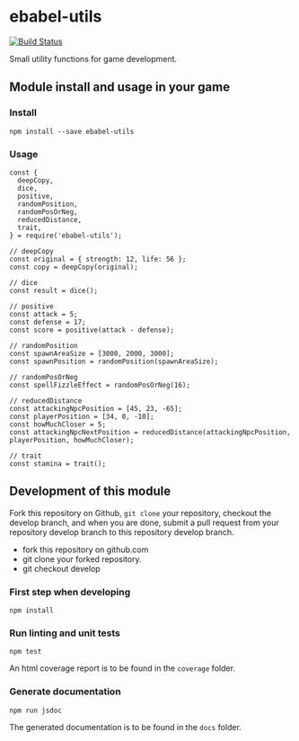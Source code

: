 # ebabel-utils
[![Build Status](https://travis-ci.org/ebabel-games/ebabel-utils.svg?branch=master)](https://travis-ci.org/ebabel-games/ebabel-utils)

Small utility functions for game development.

## Module install and usage in your game

### Install
```
npm install --save ebabel-utils
```

### Usage
```
const {
  deepCopy,
  dice,
  positive,
  randomPosition,
  randomPosOrNeg,
  reducedDistance,
  trait,
} = require('ebabel-utils');

// deepCopy
const original = { strength: 12, life: 56 };
const copy = deepCopy(original);

// dice
const result = dice();

// positive
const attack = 5;
const defense = 17;
const score = positive(attack - defense);

// randomPosition
const spawnAreaSize = [3000, 2000, 3000];
const spawnPosition = randomPosition(spawnAreaSize);

// randomPosOrNeg
const spellFizzleEffect = randomPosOrNeg(16);

// reducedDistance
const attackingNpcPosition = [45, 23, -65];
const playerPosition = [34, 0, -10];
const howMuchCloser = 5;
const attackingNpcNextPosition = reducedDistance(attackingNpcPosition, playerPosition, howMuchCloser);

// trait
const stamina = trait();
```

## Development of this module
Fork this repository on Github, `git clone` your repository, checkout the develop branch, and when you are done, submit a pull request from your repository develop branch to this repository develop branch.

* fork this repository on github.com
* git clone your forked repository.
* git checkout develop

### First step when developing
```
npm install
```

### Run linting and unit tests
```
npm test
```

An html coverage report is to be found in the `coverage` folder.

### Generate documentation
```
npm run jsdoc
```

The generated documentation is to be found in the `docs` folder.

